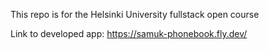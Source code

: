 This repo is for the Helsinki University fullstack open course

Link to developed app:
https://samuk-phonebook.fly.dev/